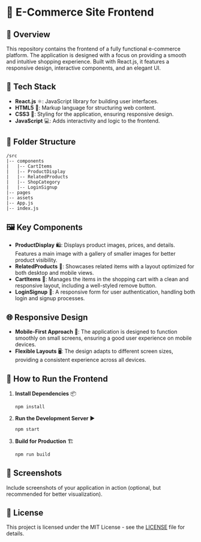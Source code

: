 

# 🛒 E-Commerce Site Frontend

## 🚀 Overview
This repository contains the frontend of a fully functional e-commerce platform. The application is designed with a focus on providing a smooth and intuitive shopping experience. Built with React.js, it features a responsive design, interactive components, and an elegant UI.

## 🧰 Tech Stack
- **React.js** ⚛️: JavaScript library for building user interfaces.
- **HTML5** 📝: Markup language for structuring web content.
- **CSS3** 🎨: Styling for the application, ensuring responsive design.
- **JavaScript** 💻: Adds interactivity and logic to the frontend.

## 📂 Folder Structure
```
/src
|-- components
|   |-- CartItems
|   |-- ProductDisplay
|   |-- RelatedProducts
|   |-- ShopCategory
|   |-- LoginSignup
|-- pages
|-- assets
|-- App.js
|-- index.js
```

## 🖼️ Key Components
- **ProductDisplay** 🛍️: Displays product images, prices, and details. Features a main image with a gallery of smaller images for better product visibility.
- **RelatedProducts** 🔗: Showcases related items with a layout optimized for both desktop and mobile views.
- **CartItems** 🛒: Manages the items in the shopping cart with a clean and responsive layout, including a well-styled remove button.
- **LoginSignup** 🔑: A responsive form for user authentication, handling both login and signup processes.

## 🌐 Responsive Design
- **Mobile-First Approach** 📱: The application is designed to function smoothly on small screens, ensuring a good user experience on mobile devices.
- **Flexible Layouts** 🖥️: The design adapts to different screen sizes, providing a consistent experience across all devices.

## 🧪 How to Run the Frontend
1. **Install Dependencies** 📦
   ```bash
   npm install
   ```
2. **Run the Development Server** ▶️
   ```bash
   npm start
   ```
3. **Build for Production** 🏗️
   ```bash
   npm run build
   ```

## 📸 Screenshots
Include screenshots of your application in action (optional, but recommended for better visualization).

## 📜 License
This project is licensed under the MIT License - see the [LICENSE](LICENSE) file for details.

